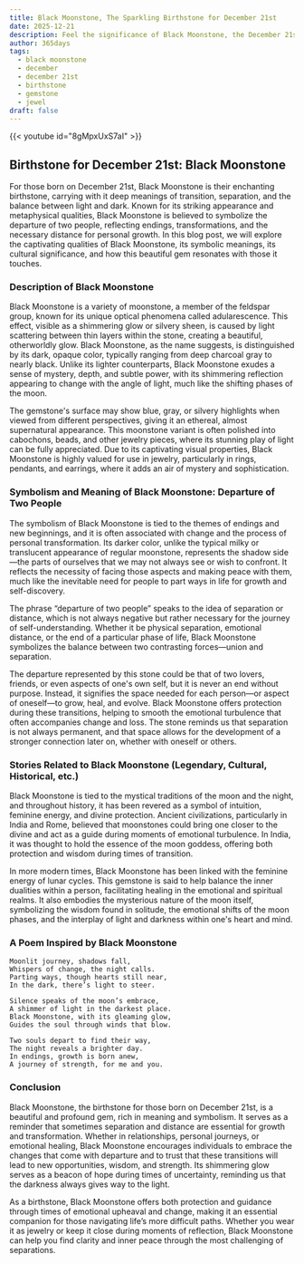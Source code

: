 ```yaml
---
title: Black Moonstone, The Sparkling Birthstone for December 21st
date: 2025-12-21
description: Feel the significance of Black Moonstone, the December 21st birthstone symbolizing Departure of two people. Let its beauty and meaning brighten your day.
author: 365days
tags:
  - black moonstone
  - december
  - december 21st
  - birthstone
  - gemstone
  - jewel
draft: false
---
```


{{< youtube id="8gMpxUxS7aI" >}}

## Birthstone for December 21st: Black Moonstone

For those born on December 21st, Black Moonstone is their enchanting birthstone, carrying with it deep meanings of transition, separation, and the balance between light and dark. Known for its striking appearance and metaphysical qualities, Black Moonstone is believed to symbolize the departure of two people, reflecting endings, transformations, and the necessary distance for personal growth. In this blog post, we will explore the captivating qualities of Black Moonstone, its symbolic meanings, its cultural significance, and how this beautiful gem resonates with those it touches.

### Description of Black Moonstone

Black Moonstone is a variety of moonstone, a member of the feldspar group, known for its unique optical phenomena called adularescence. This effect, visible as a shimmering glow or silvery sheen, is caused by light scattering between thin layers within the stone, creating a beautiful, otherworldly glow. Black Moonstone, as the name suggests, is distinguished by its dark, opaque color, typically ranging from deep charcoal gray to nearly black. Unlike its lighter counterparts, Black Moonstone exudes a sense of mystery, depth, and subtle power, with its shimmering reflection appearing to change with the angle of light, much like the shifting phases of the moon.

The gemstone's surface may show blue, gray, or silvery highlights when viewed from different perspectives, giving it an ethereal, almost supernatural appearance. This moonstone variant is often polished into cabochons, beads, and other jewelry pieces, where its stunning play of light can be fully appreciated. Due to its captivating visual properties, Black Moonstone is highly valued for use in jewelry, particularly in rings, pendants, and earrings, where it adds an air of mystery and sophistication.

### Symbolism and Meaning of Black Moonstone: Departure of Two People

The symbolism of Black Moonstone is tied to the themes of endings and new beginnings, and it is often associated with change and the process of personal transformation. Its darker color, unlike the typical milky or translucent appearance of regular moonstone, represents the shadow side—the parts of ourselves that we may not always see or wish to confront. It reflects the necessity of facing those aspects and making peace with them, much like the inevitable need for people to part ways in life for growth and self-discovery.

The phrase “departure of two people” speaks to the idea of separation or distance, which is not always negative but rather necessary for the journey of self-understanding. Whether it be physical separation, emotional distance, or the end of a particular phase of life, Black Moonstone symbolizes the balance between two contrasting forces—union and separation.

The departure represented by this stone could be that of two lovers, friends, or even aspects of one's own self, but it is never an end without purpose. Instead, it signifies the space needed for each person—or aspect of oneself—to grow, heal, and evolve. Black Moonstone offers protection during these transitions, helping to smooth the emotional turbulence that often accompanies change and loss. The stone reminds us that separation is not always permanent, and that space allows for the development of a stronger connection later on, whether with oneself or others.

### Stories Related to Black Moonstone (Legendary, Cultural, Historical, etc.)

Black Moonstone is tied to the mystical traditions of the moon and the night, and throughout history, it has been revered as a symbol of intuition, feminine energy, and divine protection. Ancient civilizations, particularly in India and Rome, believed that moonstones could bring one closer to the divine and act as a guide during moments of emotional turbulence. In India, it was thought to hold the essence of the moon goddess, offering both protection and wisdom during times of transition.

In more modern times, Black Moonstone has been linked with the feminine energy of lunar cycles. This gemstone is said to help balance the inner dualities within a person, facilitating healing in the emotional and spiritual realms. It also embodies the mysterious nature of the moon itself, symbolizing the wisdom found in solitude, the emotional shifts of the moon phases, and the interplay of light and darkness within one's heart and mind.

### A Poem Inspired by Black Moonstone

```
Moonlit journey, shadows fall,  
Whispers of change, the night calls.  
Parting ways, though hearts still near,  
In the dark, there’s light to steer.

Silence speaks of the moon’s embrace,  
A shimmer of light in the darkest place.  
Black Moonstone, with its gleaming glow,  
Guides the soul through winds that blow.

Two souls depart to find their way,  
The night reveals a brighter day.  
In endings, growth is born anew,  
A journey of strength, for me and you.
```

### Conclusion

Black Moonstone, the birthstone for those born on December 21st, is a beautiful and profound gem, rich in meaning and symbolism. It serves as a reminder that sometimes separation and distance are essential for growth and transformation. Whether in relationships, personal journeys, or emotional healing, Black Moonstone encourages individuals to embrace the changes that come with departure and to trust that these transitions will lead to new opportunities, wisdom, and strength. Its shimmering glow serves as a beacon of hope during times of uncertainty, reminding us that the darkness always gives way to the light.

As a birthstone, Black Moonstone offers both protection and guidance through times of emotional upheaval and change, making it an essential companion for those navigating life’s more difficult paths. Whether you wear it as jewelry or keep it close during moments of reflection, Black Moonstone can help you find clarity and inner peace through the most challenging of separations.